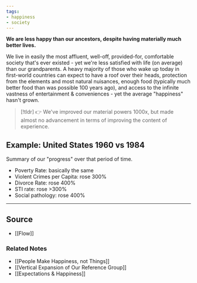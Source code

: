 ```yaml
---
tags:
- happiness
- society
---
```

**We are less happy than our ancestors, despite having materially much better lives.**

We live in easily the most affluent, well-off, provided-for, comfortable society that's ever existed - yet we're less satisfied with life (on average) than our grandparents. A heavy majority of those who wake up today in first-world countries can expect to have a roof over their heads, protection from the elements and most natural nuisances, enough food (typically much better food than was possible 100 years ago), and access to the infinite vastness of entertainment & conveniences - yet the average "happiness" hasn't grown.

> [!tldr] 👉 We've improved our material powers 1000x, but made almost no advancement in terms of improving the content of experience.

## Example: United States 1960 vs 1984

Summary of our "progress" over that period of time.

- Poverty Rate: basically the same
- Violent Crimes per Capita: rose 300%
- Divorce Rate: rose 400%
- STI rate: rose >300%
- Social pathology: rose 400%

---

## Source
- [[Flow]]

### Related Notes
- [[People Make Happiness, not Things]] 
- [[Vertical Expansion of Our Reference Group]] 
- [[Expectations & Happiness]]